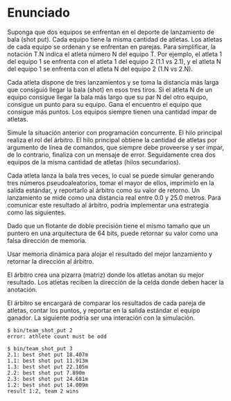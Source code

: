 # Enunciado
Suponga que dos equipos se enfrentan en el deporte de lanzamiento de bala (shot put). Cada equipo tiene la misma cantidad de atletas. Los atletas de cada equipo se ordenan y se enfrentan en parejas. Para simplificar, la notación T.N indica el atleta número N del equipo T. Por ejemplo, el atleta 1 del equipo 1 se enfrenta con el atleta 1 del equipo 2 (1.1 vs 2.1), y el atleta N del equipo 1 se enfrenta con el atleta N del equipo 2 (1.N vs 2.N).

Cada atleta dispone de tres lanzamientos y se toma la distancia más larga que consiguió llegar la bala (shot) en esos tres tiros. Si el atleta N de un equipo consigue llegar la bala más largo que su par N del otro equipo, consigue un punto para su equipo. Gana el encuentro el equipo que consigue más puntos. Los equipos siempre tienen una cantidad impar de atletas.

Simule la situación anterior con programación concurrente. El hilo principal realiza el rol del árbitro. El hilo principal obtiene la cantidad de atletas por argumento de línea de comandos, que siempre debe proveerse y ser impar, de lo contrario, finaliza con un mensaje de error. Seguidamente crea dos equipos de la misma cantidad de atletas (hilos secundarios).

Cada atleta lanza la bala tres veces, lo cual se puede simular generando tres números pseudoaleatorios, tomar el mayor de ellos, imprimirlo en la salida estándar, y reportarlo al árbitro como su valor de retorno. Un lanzamiento se mide como una distancia real entre 0.0 y 25.0 metros. Para comunicar este resultado al árbitro, podría implementar una estrategia como las siguientes.

Dado que un flotante de doble precisión tiene el mismo tamaño que un puntero en una arquitectura de 64 bits, puede retornar su valor como una falsa dirección de memoria.

Usar memoria dinámica para alojar el resultado del mejor lanzamiento y retornar la dirección al árbitro.

El árbitro crea una pizarra (matriz) donde los atletas anotan su mejor resultado. Los atletas reciben la dirección de la celda donde deben hacer la anotación.

El árbitro se encargará de comparar los resultados de cada pareja de atletas, contar los puntos, y reportar en la salida estándar el equipo ganador. La siguiente podría ser una interación con la simulación.

`$ bin/team_shot_put 2` <br>
`error: athlete count must be odd`

`$ bin/team_shot_put 3`<br>
`2.1: best shot put 18.407m`<br>
`1.1: best shot put 11.913m`<br>
`1.3: best shot put 22.105m`<br>
`2.2: best shot put 7.890m`<br>
`2.3: best shot put 24.681m`<br>
`1.2: best shot put 14.009m`<br>
`result 1:2, team 2 wins`